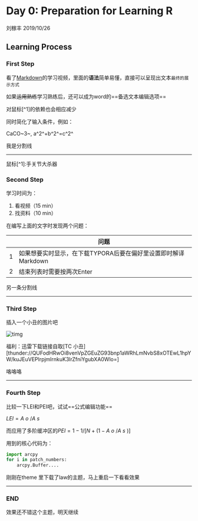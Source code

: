 # Day 0:  Preparation for Learning R

刘稼丰 2019/10/26

## Learning Process

### First Step

看了<u>Markdown</u>的学习视频，里面的**语法**简单易懂，直接可以呈现出文本`最终的展示方式`

如果~~运用熟练~~学习熟练后，还可以成为word的==备选文本编辑选项==

对鼠标[^1]的依赖也会相应减少

同时简化了输入条件，例如：

CaCO~3~, a^2^+b^2^=c^2^

我是分割线

---

鼠标[^1]:手关节大杀器



### Second Step

学习时间为：

1. 看视频（15 min）
2. 找资料（10 min）

在编写上面的文字时发现两个问题：

|      | 问题                                                         |
| ---- | ------------------------------------------------------------ |
| 1    | 如果想要实时显示，在下载TYPORA后要在偏好里设置即时解译Markdown |
| 2    | 结束列表时需要按两次Enter                                    |

 另一条分割线

***



### Third Step

插入一个小丑的图片吧

![timg](C:\Users\LIU\Desktop\timg.jpg)



福利：迅雷下载链接自取[TC 小丑][thunder://QUFodHRwOi8venVpZGEuZG93bnp1aWRhLmNvbS8xOTEwL1hpYW/kuJEuVEPlrpjmlrnkuK3lrZfniYgubXA0Wlo=]

咯咯咯

---



### Fourth Step

比较一下LEI和PEI吧，试试==公式编辑功能==

$LEI=A~o~/A~s~$

而应用了多阶缓冲区的$PEI=1-1/[N+(1-A~o~/A~s~)]$

用到的核心代码为：

```python
import arcpy
for i in patch_numbers:
    arcpy.Buffer....
```

刚刚在theme 里下载了law的主题，马上重启一下看看效果

***



### END

效果还不错这个主题，明天继续













